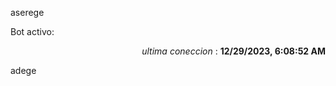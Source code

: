 aserege

<p>Bot activo: </p>
<p align="right"><i>ultima coneccion</i> : <b>12/29/2023, 6:08:52 AM</b></p>

 adege
